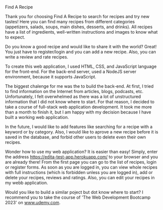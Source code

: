 Find A Recipe

Thank you for choosing Find A Recipe to search for recipes and try new tastes! Here you can find many recipes from different categories (appetizers, salads, soups, main dishes, desserts, and drinks). All recipes have a list of ingredients, well-written instructions and images to know what to expect.

Do you know a good recipe and would like to share it with the world? Great! You just have to register/login and you can add a new recipe. Also, you can write a review and rate recipes.

To create this web application, I used HTML, CSS, and JavaScript language for the front-end. For the back-end server, used a NodeJS server environment, because it supports JavaScript.

The biggest chalenge for me was the to build the back-end. At first, I tried to find information on the Internet from articles, blogs, podcasts, etc. Unfortunately, I felt overwhelmed as there was a lot of unstructured information that I did not know where to start. For that reason, I decided to take a course of full-stack web application development. It took me more than a month to finish it, but I am happy with my decision because I have built a working web application.

In the future, I would like to add features like searching for a recipe with a keyword or by category. Also, I would like to aprove a new recipe before it is saved in the database, and forbid other users to delete even their own recipes.

Wonder how to use my web application? It is easier than easy! Simply, enter the address https://edita-test-app.herokuapp.com/ to your browser and you are already there! From the first page you can go to the list of recipes, login or register forms. As soon as you are logged in, you can view whole recipes with full instructions (which is forbidden unless you are logged in), add or delete your recipes, reviews and ratings. Also, you can edit your recipes in my webb application.

Would you like to build a similar poject but dot know where to start? I recommend you to take the course of 'The Web Development Bootcamp 2023' on www.udemy.com.
